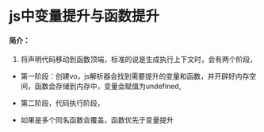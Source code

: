 # js中变量提升与函数提升

#### 简介：

1. 将声明代码移动到函数顶端，标准的说是生成执行上下文时，会有两个阶段，

- 第一阶段：创建vo，js解析器会找到需要提升的变量和函数，并开辟好内存空间，函数会存储到内存中，变量会赋值为undefined,

- 第二阶段，代码执行阶段，

- 如果是多个同名函数会覆盖，函数优先于变量提升
